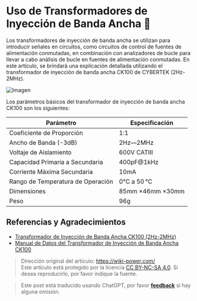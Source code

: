 # Uso de Transformadores de Inyección de Banda Ancha 🚧

Los transformadores de inyección de banda ancha se utilizan para introducir señales en circuitos, como circuitos de control de fuentes de alimentación conmutadas, en combinación con analizadores de bucle para llevar a cabo análisis de bucle en fuentes de alimentación conmutadas. En este artículo, se brindará una explicación detallada utilizando el transformador de inyección de banda ancha CK100 de CYBERTEK (2Hz-2MHz).

![Imagen](https://media.wiki-power.com/img/20220513092658.png)

Los parámetros básicos del transformador de inyección de banda ancha CK100 son los siguientes:

| Parámetro                         | Especificación   |
| --------------------------------- | ---------------- |
| Coeficiente de Proporción         | 1:1              |
| Ancho de Banda (-3dB)             | 2Hz—2MHz         |
| Voltaje de Aislamiento            | 600V CATIII      |
| Capacidad Primaria a Secundaria   | 400pF@1kHz       |
| Corriente Máxima Secundaria       | 10mA             |
| Rango de Temperatura de Operación | 0°C a 50 °C      |
| Dimensiones                       | 85mm ×46mm ×30mm |
| Peso                              | 96g              |

## Referencias y Agradecimientos

- [Transformador de Inyección de Banda Ancha CK100 (2Hz-2MHz)](http://cybertek.cn/info/331)
- [Manual de Datos del Transformador de Inyección de Banda Ancha CK100](http://cybertek.cn/upload/files/2020/06/09/1591691726SUGP.pdf)

> Dirección original del artículo: <https://wiki-power.com/>  
> Este artículo está protegido por la licencia [CC BY-NC-SA 4.0](https://creativecommons.org/licenses/by/4.0/deed.zh). Si desea reproducirlo, por favor indique la fuente.

> Este post está traducido usando ChatGPT, por favor [**feedback**](https://github.com/linyuxuanlin/Wiki_MkDocs/issues/new) si hay alguna omisión.
